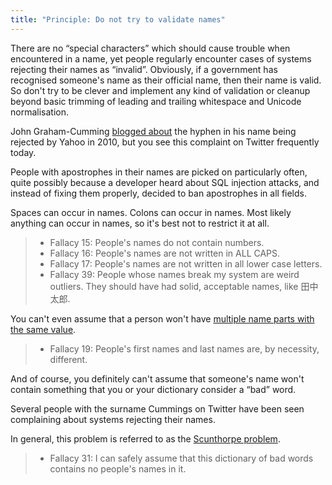 ```yaml
---
title: "Principle: Do not try to validate names"
---
```


There are no “special characters” which should cause trouble when encountered in a name, yet people
regularly encounter cases of systems rejecting their names as “invalid”. Obviously, if a government
has recognised someone's name as their official name, then their name is valid. So don't try to be
clever and implement any kind of validation or cleanup beyond basic trimming of leading and trailing
whitespace and Unicode normalisation.

John Graham-Cumming [blogged about](https://blog.jgc.org/2010/06/your-last-name-contains-invalid.html)
the hyphen in his name being rejected by Yahoo in 2010, but you see this complaint on Twitter frequently today.

People with apostrophes in their names are picked on particularly often, quite possibly because
a developer heard about SQL injection attacks, and instead of fixing them properly, decided to
ban apostrophes in all fields.

Spaces can occur in names. Colons can occur in names. Most likely anything can occur in names,
so it's best not to restrict it at all.

> - Fallacy 15: People's names do not contain numbers.
> - Fallacy 16: People's names are not written in ALL CAPS.
> - Fallacy 17: People's names are not written in all lower case letters.
> - Fallacy 39: People whose names break my system are weird outliers.  They should have had solid,
>   acceptable names, like 田中太郎.

You can't even assume that a person won't have
[multiple name parts with the same value](https://en.wikipedia.org/wiki/List_of_people_with_reduplicated_names).

> - Fallacy 19: People's first names and last names are, by necessity, different.

And of course, you definitely can't assume that someone's name won't contain something that you
or your dictionary consider a “bad” word.

Several people with the surname Cummings on Twitter have been seen complaining about systems
rejecting their names.

In general, this problem is referred to as the
[Scunthorpe problem](https://en.wikipedia.org/wiki/Scunthorpe_problem).

> - Fallacy 31: I can safely assume that this dictionary of bad words contains no people's names in it.
